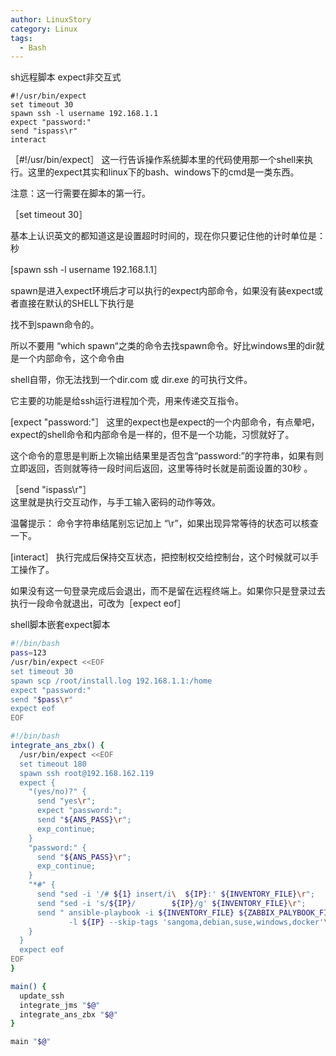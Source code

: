 ```yaml
---
author: LinuxStory
category: Linux
tags:
  - Bash
---
```

sh远程脚本
expect非交互式

```
#!/usr/bin/expect  
set timeout 30  
spawn ssh -l username 192.168.1.1  
expect "password:"  
send "ispass\r"  
interact  
```



［#!/usr/bin/expect］ 
这一行告诉操作系统脚本里的代码使用那一个shell来执行。这里的expect其实和linux下的bash、windows下的cmd是一类东西。 

注意：这一行需要在脚本的第一行。  

［set timeout 30］ 

基本上认识英文的都知道这是设置超时时间的，现在你只要记住他的计时单位是：秒  

[spawn ssh -l username 192.168.1.1］ 

spawn是进入expect环境后才可以执行的expect内部命令，如果没有装expect或者直接在默认的SHELL下执行是

找不到spawn命令的。

所以不要用 “which spawn“之类的命令去找spawn命令。好比windows里的dir就是一个内部命令，这个命令由

shell自带，你无法找到一个dir.com 或 dir.exe 的可执行文件。 


它主要的功能是给ssh运行进程加个壳，用来传递交互指令。  

[expect "password:"］ 
这里的expect也是expect的一个内部命令，有点晕吧，expect的shell命令和内部命令是一样的，但不是一个功能，习惯就好了。

这个命令的意思是判断上次输出结果里是否包含“password:”的字符串，如果有则立即返回，否则就等待一段时间后返回，这里等待时长就是前面设置的30秒  。

［send "ispass\r"］   
这里就是执行交互动作，与手工输入密码的动作等效。  

温馨提示： 命令字符串结尾别忘记加上 “\r”，如果出现异常等待的状态可以核查一下。  

[interact］ 
执行完成后保持交互状态，把控制权交给控制台，这个时候就可以手工操作了。

如果没有这一句登录完成后会退出，而不是留在远程终端上。如果你只是登录过去执行一段命令就退出，可改为［expect eof］ 


shell脚本嵌套expect脚本

```bash
#!/bin/bash
pass=123
/usr/bin/expect <<EOF
set timeout 30
spawn scp /root/install.log 192.168.1.1:/home
expect "password:"
send "$pass\r"
expect eof
EOF
```

```bash
#!/bin/bash
integrate_ans_zbx() {
  /usr/bin/expect <<EOF
  set timeout 180
  spawn ssh root@192.168.162.119
  expect {
    "(yes/no)?" {
      send "yes\r";
      expect "password:";
      send "${ANS_PASS}\r";
      exp_continue;
    }
    "password:" {
      send "${ANS_PASS}\r";
      exp_continue;
    }
    "*#" {
      send "sed -i '/# ${1} insert/i\  ${IP}:' ${INVENTORY_FILE}\r";
      send "sed -i 's/${IP}/        ${IP}/g' ${INVENTORY_FILE}\r";
      send " ansible-playbook -i ${INVENTORY_FILE} ${ZABBIX_PALYBOOK_FILE} \
             -l ${IP} --skip-tags 'sangoma,debian,suse,windows,docker'\r";
    }
  }
  expect eof
EOF
}

main() {
  update_ssh
  integrate_jms "$@"
  integrate_ans_zbx "$@"
}

main "$@"
```

